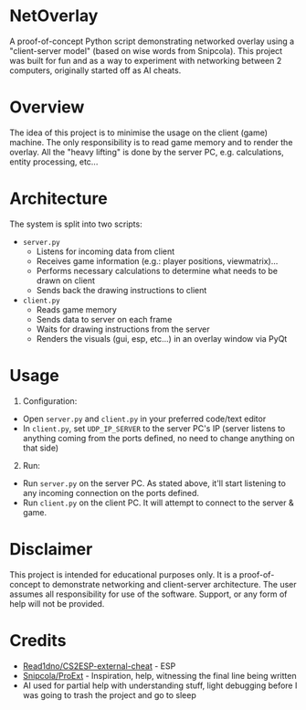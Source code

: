# NetOverlay
A proof-of-concept Python script demonstrating networked overlay using a "client-server model" (based on wise words from Snipcola).
This project was built for fun and as a way to experiment with networking between 2 computers, originally started off as AI cheats.

# Overview
The idea of this project is to minimise the usage on the client (game) machine. The only responsibility is to read game memory and to render the overlay.
All the "heavy lifting" is done by the server PC, e.g. calculations, entity processing, etc...

# Architecture
The system is split into two scripts:
  - ``server.py``
    - Listens for incoming data from client
    - Receives game information (e.g.: player positions, viewmatrix)...
    - Performs necessary calculations to determine what needs to be drawn on client
    - Sends back the drawing instructions to client
  - ``client.py``
    - Reads game memory
    - Sends data to server on each frame
    - Waits for drawing instructions from the server
    - Renders the visuals (gui, esp, etc...) in an overlay window via PyQt
   
# Usage
1. Configuration:
  - Open ``server.py`` and ``client.py`` in your preferred code/text editor
  - In ``client.py``, set ``UDP_IP_SERVER`` to the server PC's IP (server listens to anything coming from the ports defined, no need to change anything on that side)

2. Run:
  - Run ``server.py`` on the server PC. As stated above, it'll start listening to any incoming connection on the ports defined.
  - Run ``client.py`` on the client PC. It will attempt to connect to the server & game.

# Disclaimer
This project is intended for educational purposes only. It is a proof-of-concept to demonstrate networking and client-server architecture. The user assumes all responsibility for use of the software. Support, or any form of help will not be provided.

# Credits
- [Read1dno/CS2ESP-external-cheat](https://github.com/Read1dno/CS2ESP-external-cheat/blob/main/CS2ESP.py) - ESP
- [Snipcola/ProExt](https://github.com/snipcola/ProExt) - Inspiration, help, witnessing the final line being written
- AI used for partial help with understanding stuff, light debugging before I was going to trash the project and go to sleep
